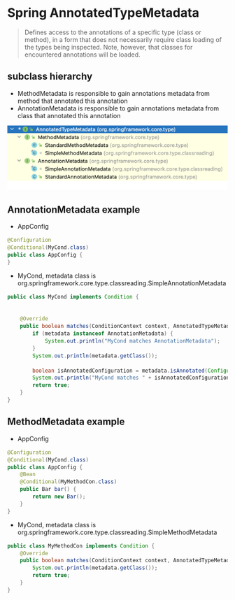 # Spring AnnotatedTypeMetadata
> Defines access to the annotations of a specific type (class or method), in a form that does not necessarily require class loading of the types being inspected.  Note, however, that classes for encountered annotations will be loaded.


## subclass hierarchy 
- MethodMetadata is responsible to gain annotations metadata from method that annotated this annotation 
- AnnotationMetadata is responsible to gain annotations metadata from class that annotated this annotation

![img.png](../resources/images/AnnotatedTypeMetadata_sub.png)

## AnnotationMetadata example 
- AppConfig
```java
@Configuration
@Conditional(MyCond.class)
public class AppConfig {
}

```
- MyCond, metadata class is org.springframework.core.type.classreading.SimpleAnnotationMetadata

```java
public class MyCond implements Condition {


    @Override
    public boolean matches(ConditionContext context, AnnotatedTypeMetadata metadata) {
        if (metadata instanceof AnnotationMetadata) {
            System.out.println("MyCond matches AnnotationMetadata");
        }
        System.out.println(metadata.getClass());

        boolean isAnnotatedConfiguration = metadata.isAnnotated(Configuration.class.getName());
        System.out.println("MyCond matches " + isAnnotatedConfiguration);
        return true;
    }
}
```
## MethodMetadata example
- AppConfig
```java
@Configuration
@Conditional(MyCond.class)
public class AppConfig {
    @Bean
    @Conditional(MyMethodCon.class)
    public Bar bar() {
        return new Bar();
    }
}

```
- MyCond, metadata class is org.springframework.core.type.classreading.SimpleMethodMetadata

```java
public class MyMethodCon implements Condition {
    @Override
    public boolean matches(ConditionContext context, AnnotatedTypeMetadata metadata) {
        System.out.println(metadata.getClass());
        return true;
    }
}
```